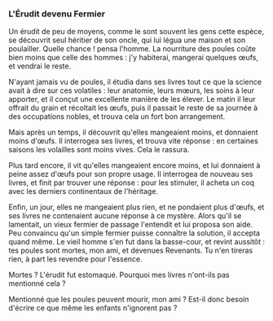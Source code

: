 <h3>L'Érudit devenu Fermier</h3>

Un érudit de peu de moyens, comme le sont souvent les gens cette espèce, se découvrit seul héritier de son oncle, qui lui légua une maison et son poulailler. Quelle chance ! pensa l'homme. La nourriture des poules coûte bien moins que celle des hommes : j'y habiterai, mangerai quelques œufs, et vendrai le reste.

N'ayant jamais vu de poules, il étudia dans ses livres tout ce que la science avait à dire sur ces volatiles : leur anatomie, leurs mœurs, les soins à leur apporter, et il conçut une excellente manière de les élever. Le matin il leur offrait du grain et récoltait les œufs, puis il passait le reste de sa journée à des occupations nobles, et trouva cela un fort bon arrangement.

Mais après un temps, il découvrit qu'elles mangeaient moins, et donnaient moins d'œufs. Il interrogea ses livres, et trouva vite réponse : en certaines saisons les volailles sont moins vives. Cela le rassura.

Plus tard encore, il vit qu'elles mangeaient encore moins, et lui donnaient à peine assez d'œufs pour son propre usage. Il interrogea de nouveau ses livres, et finit par trouver une réponse : pour les stimuler, il acheta un coq avec les derniers continentaux de l'héritage.

Enfin, un jour, elles ne mangeaient plus rien, et ne pondaient plus d'œufs, et ses livres ne contenaient aucune réponse à ce mystère. Alors qu'il se lamentait, un vieux fermier de passage l'entendit et lui proposa son aide. Peu convaincu qu'un simple fermier puisse connaître la solution, il accepta quand même. Le vieil homme s'en fut dans la basse-cour, et revint aussitôt : tes poules sont mortes, mon ami, et devenues Revenants. Tu n'en tireras rien, à part les revendre pour l'essence.

Mortes ? L'érudit fut estomaqué. Pourquoi mes livres n'ont-ils pas mentionné cela ?

Mentionné que les poules peuvent mourir, mon ami ? Est-il donc besoin d'écrire ce que même les enfants n'ignorent pas ? 